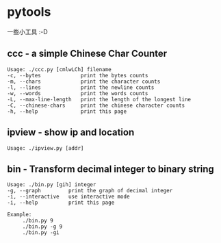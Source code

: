 # pytools
一些小工具 :-D

## ccc - a simple Chinese Char Counter
```
Usage: ./ccc.py [cmlwLCh] filename
-c, --bytes             print the bytes counts
-m, --chars             print the character counts
-l, --lines             print the newline counts
-w, --words             print the words counts
-L, --max-line-length   print the length of the longest line
-C, --chinese-chars     print the chinese character counts
-h, --help              print this page
```

## ipview - show ip and location
```
Usage: ./ipview.py [addr]
```


## bin - Transform decimal integer to binary string 
```
Usage: ./bin.py [gih] integer
-g, --graph         print the graph of decimal integer
-i, --interactive   use interactive mode
-i, --help          print this page

Example: 
     ./bin.py 9
     ./bin.py -g 9
     ./bin.py -gi
```

